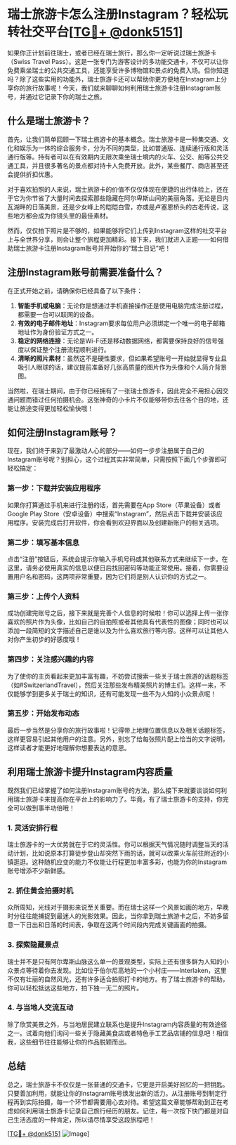 # 瑞士旅游卡怎么注册Instagram？轻松玩转社交平台[[TG💪+ @donk5151](https://t.me/s/donk5151)]

如果你正计划前往瑞士，或者已经在瑞士旅行，那么你一定听说过瑞士旅游卡（Swiss Travel Pass）。这是一张专门为游客设计的多功能交通卡，不仅可以让你免费乘坐瑞士的公共交通工具，还能享受许多博物馆和景点的免费入场。但你知道吗？除了这些实用的功能外，瑞士旅游卡还可以帮助你更方便地在Instagram上分享你的旅行故事呢！今天，我们就来聊聊如何利用瑞士旅游卡注册Instagram账号，并通过它记录下你的瑞士之旅。

## 什么是瑞士旅游卡？

首先，让我们简单回顾一下瑞士旅游卡的基本概念。瑞士旅游卡是一种集交通、文化和娱乐为一体的综合服务卡，分为不同的类型，比如普通版、连续通行版和灵活通行版等。持有者可以在有效期内无限次乘坐瑞士境内的火车、公交、船等公共交通工具，并且很多著名的景点都对持卡人免费开放。此外，某些餐厅、商店甚至还会提供折扣优惠。

对于喜欢拍照的人来说，瑞士旅游卡的价值不仅仅体现在便捷的出行体验上，还在于它为你节省了大量时间去探索那些隐藏在阿尔卑斯山间的美丽角落。无论是日内瓦湖畔的日落美景，还是少女峰上的皑皑白雪，亦或是卢塞恩桥头的古老传说，这些地方都会成为你镜头里的最佳素材。

然而，仅仅拍下照片是不够的，如果能够将它们上传到Instagram这样的社交平台上与全世界分享，则会让整个旅程更加精彩。接下来，我们就进入正题——如何借助瑞士旅游卡注册Instagram账号并开始你的“瑞士日记”吧！

## 注册Instagram账号前需要准备什么？

在正式开始之前，请确保你已经具备了以下条件：

1. **智能手机或电脑**：无论你是想通过手机直接操作还是使用电脑完成注册过程，都需要一台可以联网的设备。
2. **有效的电子邮件地址**：Instagram要求每位用户必须绑定一个唯一的电子邮箱地址作为身份验证方式之一。
3. **稳定的网络连接**：无论是Wi-Fi还是移动数据网络，都需要保持良好的信号强度以保证整个注册流程顺利进行。
4. **清晰的照片素材**：虽然这不是硬性要求，但如果希望账号一开始就显得专业且吸引人眼球的话，建议提前准备好几张高质量的图片作为头像和个人简介背景图。

当然啦，在瑞士期间，由于你已经拥有了一张瑞士旅游卡，因此完全不用担心因交通问题而错过任何拍摄机会。这张神奇的小卡片不仅能够带你去往各个目的地，还能让旅途变得更加轻松愉快哦！

## 如何注册Instagram账号？

现在，我们终于来到了最激动人心的部分——如何一步步注册属于自己的Instagram账号呢？别担心，这个过程其实非常简单，只需按照下面几个步骤即可轻松搞定：

### 第一步：下载并安装应用程序
如果你打算通过手机来进行注册的话，首先需要在App Store（苹果设备）或者Google Play Store（安卓设备）中搜索“Instagram”，然后点击下载并安装该应用程序。安装完成后打开软件，你会看到欢迎界面以及创建新账户的相关选项。

### 第二步：填写基本信息
点击“注册”按钮后，系统会提示你输入手机号码或其他联系方式来继续下一步。在这里，请务必使用真实的信息以便日后找回密码等功能正常使用。接着，你需要设置用户名和密码，这两项非常重要，因为它们将是别人认识你的方式之一。

### 第三步：上传个人资料
成功创建完账号之后，接下来就是完善个人信息的时候啦！你可以选择上传一张你喜欢的照片作为头像，比如自己的自拍照或者其他具有代表性的图像；同时也可以添加一段简短的文字描述自己是谁以及为什么喜欢旅行等内容。这样可以让其他人对你产生初步的好感度哦！

### 第四步：关注感兴趣的内容
为了使你的主页看起来更加丰富有趣，不妨尝试搜索一些关于瑞士旅游的话题标签（如#SwitzerlandTravel），然后关注那些发布精美照片的博主们。这样一来，不仅能够学到更多关于瑞士的知识，还有可能发现一些不为人知的小众景点呢！

### 第五步：开始发布动态
最后一步当然是分享你的旅行故事啦！记得带上地理位置信息以及相关话题标签，这样更容易引起其他用户的注意。另外，别忘了给每张照片配上恰当的文字说明，这样读者才能更好地理解你想要表达的意思。

## 利用瑞士旅游卡提升Instagram内容质量

既然我们已经掌握了如何注册Instagram账号的方法，那么接下来就要谈谈如何利用瑞士旅游卡来提高你在平台上的影响力了。毕竟，有了瑞士旅游卡的支持，你完全可以做到事半功倍哦！

### 1. 灵活安排行程
瑞士旅游卡的一大优势就在于它的灵活性。你可以根据天气情况随时调整当天的活动计划，比如说原本打算徒步登山却突然下雨的话，就可以改乘火车前往附近的小镇逛逛。这种随机应变的能力不仅能让行程更加丰富多彩，也能为你的Instagram账号增添不少新鲜感。

### 2. 抓住黄金拍摄时机
众所周知，光线对于摄影来说至关重要。而在瑞士这样一个风景如画的地方，早晚时分往往能捕捉到最迷人的光影效果。因此，当你拿到瑞士旅游卡之后，不妨多留意一下日出和日落的时间表，争取在这两个时间段内完成关键画面的拍摄。

### 3. 探索隐藏景点
瑞士并不是只有阿尔卑斯山脉这么单一的景观类型，实际上还有很多鲜为人知的小众景点等待着你去发现。比如位于伯尔尼高地的一个小村庄——Interlaken，这里不仅有壮丽的自然风光，还有许多适合拍照打卡的地方。有了瑞士旅游卡的帮助，你可以轻松抵达这些地方，拍下独一无二的照片。

### 4. 与当地人交流互动
除了欣赏美景之外，与当地居民建立联系也是提升Instagram内容质量的有效途径之一。试着向他们询问一些关于隐藏美食店或者特色手工艺品店铺的信息吧！相信我，这些细节往往能够让你的作品脱颖而出。

## 总结

总之，瑞士旅游卡不仅仅是一张普通的交通卡，它更是开启美好回忆的一把钥匙。只要善加利用，就能让你的Instagram账号焕发出新的活力。从注册账号到制定行程再到实际拍摄，每一个环节都需要用心去对待。希望这篇文章能够帮助到正在考虑如何利用瑞士旅游卡记录自己旅行经历的朋友。记住，每一次按下快门都是对自己生活态度的一种肯定，所以请尽情享受这段旅程吧！

[[TG💪+ @donk5151](https://t.me/s/donk5151) ![Image](https://i.postimg.cc/rwNCRYN7/Snipaste-2025-04-30-17-27-05.png)]